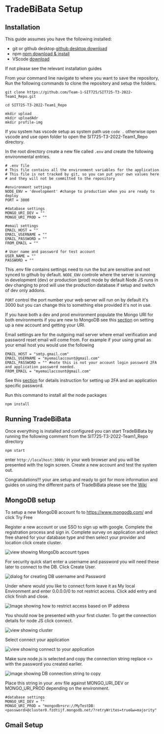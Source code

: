 # TradeBiBata Setup

## Installation

This guide assumes you have the following installed:

-   git or github desktop [github desktop download](https://desktop.github.com/)
-   npm [npm download & install](https://docs.npmjs.com/downloading-and-installing-node-js-and-npm)
-   VScode [download](https://code.visualstudio.com/download)

If not please see the relevant installation guides

From your command line navigate to where you want to save the repository,
Run the following commands to clone the repository and setup the folders.

```
git clone https://github.com/Team-1-SIT725/SIT725-T3-2022-Team1_Repo.git

cd SIT725-T3-2022-Team1_Repo

mkdir upload
mkdir uploadAdr
mkdir profile-img
```

If you system has vscode setup as system path use `code .` otherwise open vscode and use open folder to open the SIT725-T3-2022-Team1_Repo directory.

In the root directory create a new file called `.env` and create the following environmental entries.

```
# .env file
# This file contains all the environment variables for the application
# This file is not tracked by git, so you can put your own values here
# and they will not be committed to the repository

#environment settings
NODE_ENV = 'development' #change to production when you are ready to deploy
PORT = 3000

#database settings
MONGO_URI_DEV = ""
MONGO_URI_PROD = ""

#email settings
EMAIL_HOST = ""
EMAIL_USERNAME = ""
EMAIL_PASSWORD = ""
FROM_EMAIL = ""

# User name and password for test account
USER_NAME = ""
PASSWORD = ""
```

This .env file contains settings need to run the but are sensitive and not synced to github by default.
`NODE_ENV` controle where the server is running in development (dev) or production (prod) mode by default Node JS runs in dev changing to prod will use the production database if setup and switch of dev only addons.

`PORT` control the port number your web server will run on by default it's 3000 but you can change this to something else provided it's not in use.

If you have both a dev and prod environment populate the Mongo URI for both environments if you are new to MongoDB see this [section](#mongodb-setup) on setting up a new account and getting your URI.

Email settings are for the outgoing mail server where email verification and password reset email will come from. For example if your using gmail as your email host you would use the following

```
EMAIL_HOST = "smtp.gmail.com"
EMAIL_USERNAME = "myemailaccount@gmail.com"
EMAIL_PASSWORD = "" #note this is not your account login password 2FA and application password needed.
FROM_EMAIL = "myemailaccount@gmail.com"
```

See this [section](#gmail-setup) for details instruction for setting up 2FA and an application specific password.

Run this command to install all the node packages

```
npm install
```

## Running TradeBiBata

Once everything is installed and configured you can start TradeBiBata by running the following comment from the SIT725-T3-2022-Team1_Repo directory

```
npm start
```

enter `http://localhost:3000/` in your web browser and you will be presented with the login screen. Create a new account and test the system out.

Congratulations!!! your are setup and ready to got for more information and guides on using the different parts of TradeBiBata please see the [Wiki](https://github.com/Team-1-SIT725/SIT725-T3-2022-Team1_Repo/wiki)

## MongoDB setup

To setup a new MongoDB account fo to https://www.mongodb.com/ and click Try Free

Register a new account or use SSO to sign up with google. Complete the registration process and sign in. Complete survey on application and select free shared for your database type and then select your provider and location click create cluster.

![view showing MongoDb account types](/docs/assets/AccountType.png)

For security quick start enter a username and password you will need these later to connect to the DB. Click Create User.

![dialog for creating DB username and Password](/docs/assets/UsernamePass.png)

Under where would you like to connect form leave it as My local Environment and enter 0.0.0.0/0 to not restrict access. Click add entry and click finish and close.

![Image showing how to restrict access based on IP address](/docs/assets/NetworkAccess.png)

You should now be presented with your first cluster. To get the connection details for node JS click connect.

![view showing cluster](/docs/assets/Clusterview.png)

Select connect your application

![view showing connect to your application](/docs/assets/Connect.png)

Make sure node.js is selected and copy the connection string replace <<password>> with the password you created earlier.

![image showing DB connection string to copy](/docs/assets/URISample.png)

Place this string in your .env file against MONGO_URI_DEV or MONGO_URI_PROD depending on the environment.

```
#database settings
MONGO_URI_DEV = ""
MONGO_URI_PROD = "mongodb+srv://MyTestDB:<password>@cluster0.fzdtijf.mongodb.net/?retryWrites=true&w=majority"
```

## Gmail Setup
